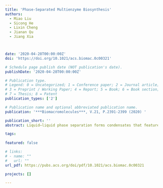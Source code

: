 ```yaml
---
title: 'Phase-Separated Multienzyme Biosynthesis'
authors:
  - Miao Liu
  - Sicong He
  - Lixin Cheng
  - Jianan Qu
  - Jiang Xia



date: '2020-04-28T00:00:00Z'
doi: 'https://doi.org/10.1021/acs.biomac.0c00321'

# Schedule page publish date (NOT publication's date).
publishDate: '2020-04-28T00:00:00Z'

# Publication type.
# Legend: 0 = Uncategorized; 1 = Conference paper; 2 = Journal article;
# 3 = Preprint / Working Paper; 4 = Report; 5 = Book; 6 = Book section;
# 7 = Thesis; 8 = Patent
publication_types: ['2']

# Publication name and optional abbreviated publication name.
publication: '***Biomacromolecules***, V.21, P.2391-2399 (2020) '

publication_short: ''
abstract: Liquid–liquid phase separation forms condensates that feature a highly concentrated liquid phase, a defined yet dynamic boundary, and dynamic exchange at and across the boundary. Phase transition drives the formation of dynamic multienzyme complexes in cells, for example, the purinosome, which forms subcellular macrobodies responsible for de novo purine biosynthesis. Here, we construct synthetic versions of multienzyme biosynthetic systems by assembling enzymes in protein condensates. A synthetic protein phase separation system using component proteins from postsynaptic density in neuronal synapses, GKAP, Shank, and Homer provides the scaffold for assembly. Three sets of guest proteins, a pair of fluorescent proteins (CFP and YFP), three sequential enzymes in menaquinone biosynthesis pathway (MenF, MenD, and MenH), and two enzymes in terpene biosynthesis pathway (Idi and IspA) are assembled via peptide–peptide interactions in the condensate. First, we discover that coassembly of CFP and YFP exhibited a broad distribution of the FRET signal within the condensate. Second, a spontaneous enrichment of the rate-limiting enzyme MenD in the condensate is sufficient to increase the 2-succinyl-6-hydroxy-2,4-cyclohexadiene-1-carboxylate production rate by 70%. Third, coassembly of both Idi and IspA in the protein condensate increases the farnesyl pyrophosphate production rate by more than 50%. Altogether, we show here that phase separation significantly accelerates the efficiency of multienzyme biocatalysis.

tags:
  
featured: false

# links:
# - name: ""
#   url: ""
url_pdf: https://pubs.acs.org/doi/pdf/10.1021/acs.biomac.0c00321

projects: []

---
```





